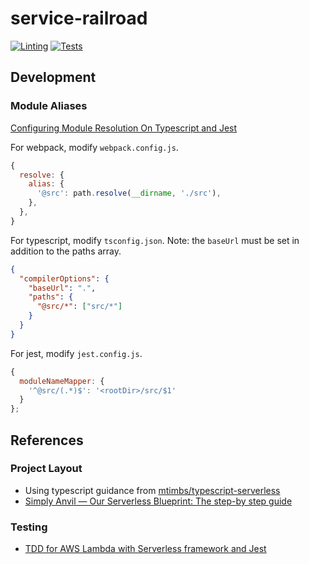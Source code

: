 # service-railroad

[![Linting](https://github.com/pbp-railroadink/service-railroad/workflows/Linting/badge.svg)](https://github.com/pbp-railroadink/service-railroad/actions?query=workflow%3ALinting)
[![Tests](https://github.com/pbp-railroadink/service-railroad/workflows/Tests/badge.svg)](https://github.com/pbp-railroadink/service-railroad/actions?query=workflow%3ATests)

## Development

### Module Aliases

[Configuring Module Resolution On Typescript and Jest](https://medium.com/@gokulc/configuring-module-resolution-on-typescript-and-jest-b17a93ebf54d)

For webpack, modify `webpack.config.js`.

``` js
{
  resolve: {
    alias: {
      '@src': path.resolve(__dirname, './src'),
    },
  },
}
```

For typescript, modify `tsconfig.json`.
Note: the `baseUrl` must be set in addition to the paths array.

``` json
{
  "compilerOptions": {
    "baseUrl": ".",
    "paths": {
      "@src/*": ["src/*"]
    }
  }
}
```

For jest, modify `jest.config.js`.

``` js
{
  moduleNameMapper: {
    '^@src/(.*)$': '<rootDir>/src/$1'
  }
};
```

## References

### Project Layout

- Using typescript guidance from [mtimbs/typescript-serverless](https://github.com/mtimbs/typescript-serverless)
- [Simply Anvil — Our Serverless Blueprint: The step-by step guide](https://simplyanvil.com/our-serverless-blueprint/)

### Testing

- [TDD for AWS Lambda with Serverless framework and Jest](https://kalinchernev.github.io/tdd-serverless-jest)
